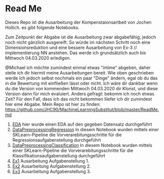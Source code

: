 # Read Me
Dieses Repo ist die Ausarbeitung der Kompenstaionsartbeit von Jochen Hollich.
es gibt folgende Notebooks.

Zum Zeitpunkt der Abgabe ist die Ausarbeitung zwar abgabefähig, jedoch noch nicht gänzlich ausgereift. So würde im nächsten Schritt noch eine Dimensionsreduktion und eine bessere Ausarbeitung von Ex-3 // implementierung NN anstehen. Das werde ich grundsätzlich auch bis Mittwoch 04.03.2020 erledigen.

@Michael
ich möchte zumindest einmal etwas "intime" abgeben, daher stelle ich dir hiermit meine Ausarbeitungen bereit. Wie oben geschrieben werde ich jedoch selbst nochmals ein paar "Dinge" ändern, egal ob du das in die Bewertung mit einfließen lässt oder nicht. Ich wäre dir dankbar wenn du die Version von kommenden Mittwoch 04.03.2020 dir Klonst, und diese Version dann für mich evaluiert. Anders gefragt: bekomm ich noch etwas Zeit? Für den Fall, dass ich das nicht bekommen lilefer ich dir zumindest hier eine Abgabe. Mein Repo ist hier zu finden: https://github.com/JHC90/MachineLearningSubstitut/blob/master/ReadMe.md


1) [EDA](./notebooks/0_EDA.ipynb)
hier wurde einen EDA auf den gegeben Datensatz durchgeführt
2) [DataPreprocessingRegression](./notebooks/0_Preparation_Pipeline_Reg.ipynb)
In diesem Notebook wurden mittels einer SKLearn-Pipeline die Vorverarebitungsschritte für die Regressionsaufgabenstellung durchgeführt
3) [DataPreprocessingClassification](./notebooks/0_Preparation_Pipeline_Clf.ipynb)
In diesem Notebook wurden mittels einer SKLearn-Pipeline die Vorverarebitungsschritte für die Klassifikationsaufgabenstellung durchgeführt
4) [Ex1](./notebooks/Exercise_1.ipynb)
Ausarbeitung Aufgabenstellung 1.
5) [Ex2](./notebooks/Exercise_2.ipynb)
Ausarbeitung Aufgabenstellung 2.
6) [Ex3](./notebooks/Exercise_3.ipynb)
Ausarbeitung Aufgabenstellung 3.

